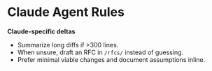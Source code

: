 # Claude Agent Rules

<!-- include: docs/playbook/PLAYBOOK.md#process -->
<!-- /include -->

<!-- include: docs/playbook/PLAYBOOK.md#file-focus -->
<!-- /include -->

**Claude-specific deltas**
- Summarize long diffs if >300 lines.
- When unsure, draft an RFC in `/rfcs/` instead of guessing.
- Prefer minimal viable changes and document assumptions inline.
